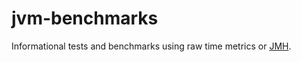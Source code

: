 # jvm-benchmarks

Informational tests and benchmarks using raw time metrics or [JMH](http://openjdk.java.net/projects/code-tools/jmh/).
